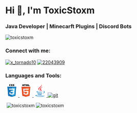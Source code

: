 <h1 align="left">Hi 👋, I'm ToxicStoxm</h1>
<h3 align="left">Java Developer | Minecarft Plugins | Discord Bots </h3>
<p align="left"> <img src="https://komarev.com/ghpvc/?username=toxicstoxm&label=Profile%20views&color=0e75b6&style=flat" alt="toxicstoxm" /> </p>
<h3 align="left">Connect with me:</h3>
<p align="left">
<a href="https://www.youtube.com/c/x_tornado10" target="blank"><img align="center" src="https://raw.githubusercontent.com/rahuldkjain/github-profile-readme-generator/master/src/images/icons/Social/youtube.svg" alt="x_tornado10" height="30" width="40" /></a>
<a href="https://stackoverflow.com/users/22043909" target="blank"><img align="center" src="https://raw.githubusercontent.com/rahuldkjain/github-profile-readme-generator/master/src/images/icons/Social/stack-overflow.svg" alt="22043909" height="30" width="40" /></a>
</p>

<h3 align="left">Languages and Tools:</h3>
<p align="left"> 
  <a href="https://www.w3schools.com/css/" target="_blank" rel="noreferrer"> 
    <img src="https://raw.githubusercontent.com/devicons/devicon/master/icons/css3/css3-original-wordmark.svg" alt="css3" width="40" height="40"/> </a> 
  <a href="https://www.w3.org/html/" target="_blank" rel="noreferrer"> 
    <img src="https://raw.githubusercontent.com/devicons/devicon/master/icons/html5/html5-original-wordmark.svg" alt="html5" width="40" height="40"/> </a> 
  <a href="https://www.java.com" target="_blank" rel="noreferrer"> 
    <img src="https://raw.githubusercontent.com/devicons/devicon/master/icons/java/java-original.svg" alt="java" width="40" height="40"/> </a>
<a href="https://git-scm.com/" target="_blank" rel="noreferrer"> 
  <img src="https://www.vectorlogo.zone/logos/git-scm/git-scm-icon.svg" alt="git" width="40" height="40"/> </a>
</p>
<p align="left">&nbsp;<img align="center" src="https://github-readme-stats.vercel.app/api?username=toxicstoxm&theme=dark&show_icons=true&locale=en&include_all_commits=true&rank_icon=percentile" alt="toxicstoxm" />&nbsp;<img align="center" src="https://github-readme-stats.vercel.app/api/top-langs/?username=toxicstoxm&theme=dark&show_icons=true&langs_count=3&hide_title=false&locale=en" alt="toxicstoxm" /></p>
<!--
<h3 align="left">Current projects:</h3>
<p align="left">&nbsp;<img align="center" src="https://github-readme-stats.vercel.app/api/pin/?username=toxicstoxm&repo=craftiservi&theme=dark" alt="toxicstoxm" /></p>
-->
